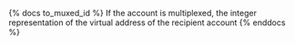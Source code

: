 {% docs to_muxed_id %}
If the account is multiplexed, the integer representation of the virtual address of the recipient account
{% enddocs %}